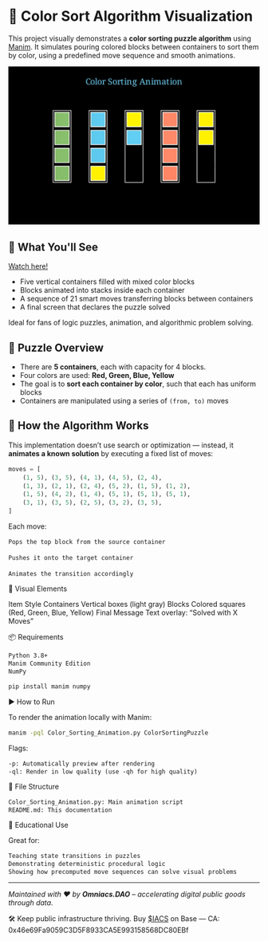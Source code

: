 # 🧪 Color Sort Algorithm Visualization

This project visually demonstrates a **color sorting puzzle algorithm** using [Manim](https://www.manim.community/). It simulates pouring colored blocks between containers to sort them by color, using a predefined move sequence and smooth animations.

![Animation Preview](preview.png)

## 🎥 What You'll See

[Watch here!](https://youtu.be/pIO4U4LC7GA)

- Five vertical containers filled with mixed color blocks
- Blocks animated into stacks inside each container
- A sequence of 21 smart moves transferring blocks between containers
- A final screen that declares the puzzle solved

Ideal for fans of logic puzzles, animation, and algorithmic problem solving.

## 🧩 Puzzle Overview

- There are **5 containers**, each with capacity for 4 blocks.
- Four colors are used: **Red, Green, Blue, Yellow**
- The goal is to **sort each container by color**, such that each has uniform blocks
- Containers are manipulated using a series of `(from, to)` moves

## 🔁 How the Algorithm Works

This implementation doesn’t use search or optimization — instead, it **animates a known solution** by executing a fixed list of moves:

```python
moves = [
    (1, 5), (3, 5), (4, 1), (4, 5), (2, 4),
    (1, 3), (2, 1), (2, 4), (5, 2), (1, 5), (1, 2),
    (1, 5), (4, 2), (1, 4), (5, 1), (5, 1), (5, 1),
    (3, 1), (3, 5), (2, 5), (3, 2), (3, 5),
]
```

Each move:

    Pops the top block from the source container

    Pushes it onto the target container

    Animates the transition accordingly

🎨 Visual Elements

Item	Style
Containers	Vertical boxes (light gray)
Blocks	Colored squares (Red, Green, Blue, Yellow)
Final Message	Text overlay: “Solved with X Moves”

📦 Requirements

    Python 3.8+
    Manim Community Edition
    NumPy

```bash
pip install manim numpy
```

▶️ How to Run

To render the animation locally with Manim:

```bash
manim -pql Color_Sorting_Animation.py ColorSortingPuzzle
```
Flags:

    -p: Automatically preview after rendering
    -ql: Render in low quality (use -qh for high quality)

📁 File Structure

    Color_Sorting_Animation.py: Main animation script
    README.md: This documentation

🧠 Educational Use

Great for:

    Teaching state transitions in puzzles
    Demonstrating deterministic procedural logic
    Showing how precomputed move sequences can solve visual problems

---
*Maintained with ❤️ by **Omniacs.DAO** – accelerating digital public goods through data.*

🛠️ Keep public infrastructure thriving. Buy [$IACS](http://dexscreener.com/base/0xd4d742cc8f54083f914a37e6b0c7b68c6005a024) on Base — CA: 0x46e69Fa9059C3D5F8933CA5E993158568DC80EBf
